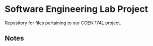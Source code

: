 # Software Engineering Lab Project
Repository for files pertaining to our COEN 174L project.

## Notes
